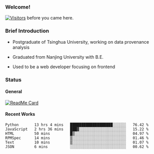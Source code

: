 ### Welcome!

[![Visitors](https://visitor-badge.laobi.icu/badge?page_id=HermitSun.HermitSun)]() before you came here.

### Brief Introduction

- Postgraduate of Tsinghua University, working on data provenance analysis

- Graduated from Nanjing University with B.E.

- Used to be a web developer focusing on frontend

### Status

#### General

[![ReadMe Card](https://github-readme-stats.hermitsun.vercel.app/api?username=HermitSun&count_private=true&show_icons=true)]()

#### Recent Works

<!--START_SECTION:waka-->

```text
Python       13 hrs 4 mins   ███████████████████░░░░░░   76.42 %
JavaScript   2 hrs 36 mins   ███▓░░░░░░░░░░░░░░░░░░░░░   15.22 %
HTML         50 mins         █▒░░░░░░░░░░░░░░░░░░░░░░░   04.97 %
RPMSpec      14 mins         ▒░░░░░░░░░░░░░░░░░░░░░░░░   01.46 %
Text         10 mins         ▒░░░░░░░░░░░░░░░░░░░░░░░░   01.07 %
JSON         6 mins          ░░░░░░░░░░░░░░░░░░░░░░░░░   00.62 %
```

<!--END_SECTION:waka-->
